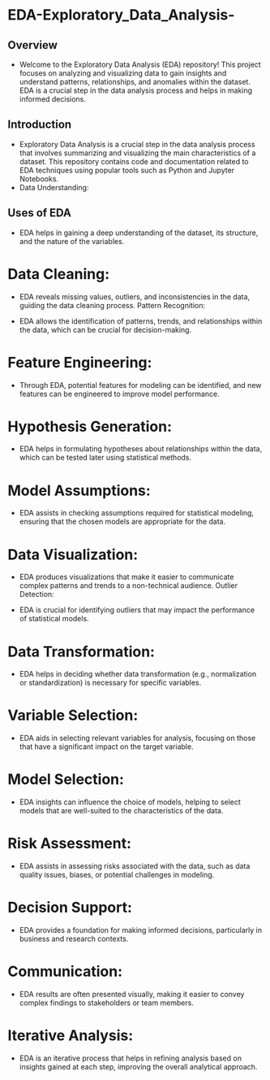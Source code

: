 # EDA-Exploratory_Data_Analysis-
## Overview
- Welcome to the Exploratory Data Analysis (EDA) repository! This project focuses on analyzing and visualizing data to gain insights and understand patterns, relationships, and anomalies within the dataset. EDA is a crucial step in the data analysis process and helps in making informed decisions.
## Introduction
- Exploratory Data Analysis is a crucial step in the data analysis process that involves summarizing and visualizing the main characteristics of a dataset. This repository contains code and documentation related to EDA techniques using popular tools such as Python and Jupyter Notebooks.
- Data Understanding:

## Uses of EDA
-  EDA helps in gaining a deep understanding of the dataset, its structure, and the nature of the variables.
# Data Cleaning:

- EDA reveals missing values, outliers, and inconsistencies in the data, guiding the data cleaning process.
Pattern Recognition:

- EDA allows the identification of patterns, trends, and relationships within the data, which can be crucial for decision-making.
# Feature Engineering:

- Through EDA, potential features for modeling can be identified, and new features can be engineered to improve model performance.
# Hypothesis Generation:

- EDA helps in formulating hypotheses about relationships within the data, which can be tested later using statistical methods.
# Model Assumptions:

- EDA assists in checking assumptions required for statistical modeling, ensuring that the chosen models are appropriate for the data.
# Data Visualization:

- EDA produces visualizations that make it easier to communicate complex patterns and trends to a non-technical audience.
Outlier Detection:

- EDA is crucial for identifying outliers that may impact the performance of statistical models.
# Data Transformation:

- EDA helps in deciding whether data transformation (e.g., normalization or standardization) is necessary for specific variables.
# Variable Selection:

- EDA aids in selecting relevant variables for analysis, focusing on those that have a significant impact on the target variable.
# Model Selection:

- EDA insights can influence the choice of models, helping to select models that are well-suited to the characteristics of the data.
# Risk Assessment:

- EDA assists in assessing risks associated with the data, such as data quality issues, biases, or potential challenges in modeling.
# Decision Support:

- EDA provides a foundation for making informed decisions, particularly in business and research contexts.
# Communication:

- EDA results are often presented visually, making it easier to convey complex findings to stakeholders or team members.
# Iterative Analysis:

- EDA is an iterative process that helps in refining analysis based on insights gained at each step, improving the overall analytical approach.
